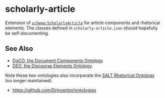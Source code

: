 
# scholarly-article

Extension of
[`schema:ScholarlyArticle`](http://schema.org/ScholarlyArticle) for
article components and rhetorical elements. The classes defined in
`scholarly-article.json` should hopefully be self-documenting.

## See Also

- [DoCO, the Document Components Ontology](http://purl.org/spar/doco)
- [DEO, the Discourse Elements Ontology](http://purl.org/spar/deo).

Note these two ontologies also incorporate the
[SALT Rhetorical Ontology](http://salt.semanticauthoring.org/ontologies/sro.rdfs)
(no longer maintained).

- https://github.com/DrInventor/ontologies
